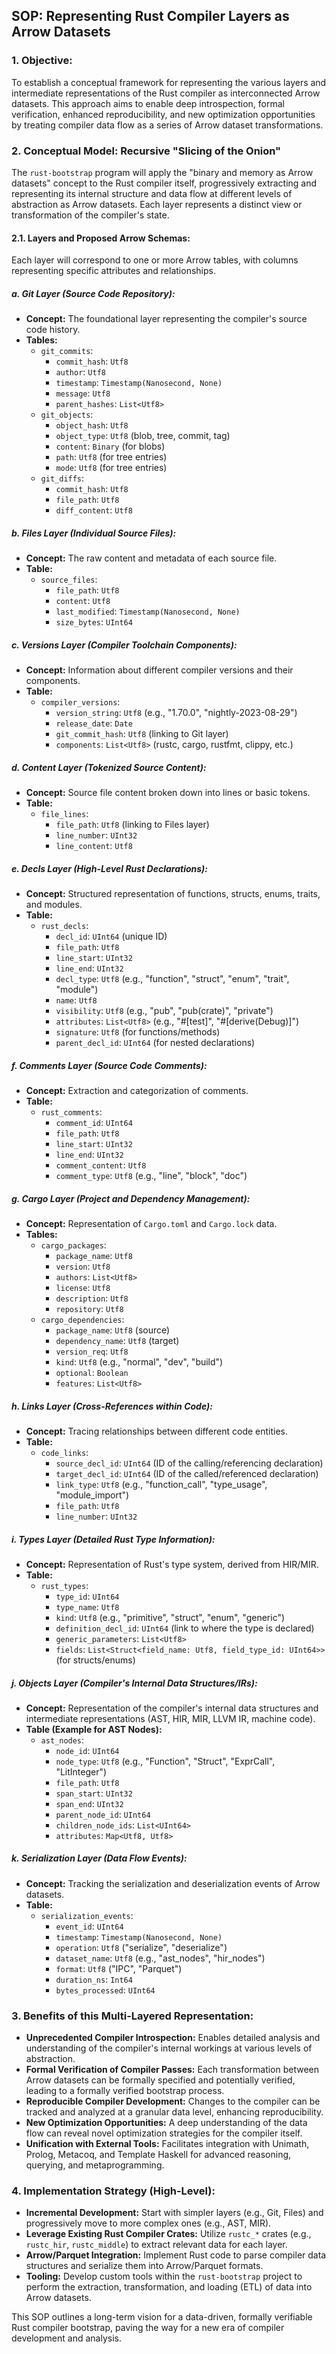 ## SOP: Representing Rust Compiler Layers as Arrow Datasets

### 1. Objective:
To establish a conceptual framework for representing the various layers and intermediate representations of the Rust compiler as interconnected Arrow datasets. This approach aims to enable deep introspection, formal verification, enhanced reproducibility, and new optimization opportunities by treating compiler data flow as a series of Arrow dataset transformations.

### 2. Conceptual Model: Recursive "Slicing of the Onion"

The `rust-bootstrap` program will apply the "binary and memory as Arrow datasets" concept to the Rust compiler itself, progressively extracting and representing its internal structure and data flow at different levels of abstraction as Arrow datasets. Each layer represents a distinct view or transformation of the compiler's state.

#### 2.1. Layers and Proposed Arrow Schemas:

Each layer will correspond to one or more Arrow tables, with columns representing specific attributes and relationships.

##### a. Git Layer (Source Code Repository):
*   **Concept:** The foundational layer representing the compiler's source code history.
*   **Tables:**
    *   `git_commits`:
        *   `commit_hash`: `Utf8`
        *   `author`: `Utf8`
        *   `timestamp`: `Timestamp(Nanosecond, None)`
        *   `message`: `Utf8`
        *   `parent_hashes`: `List<Utf8>`
    *   `git_objects`:
        *   `object_hash`: `Utf8`
        *   `object_type`: `Utf8` (blob, tree, commit, tag)
        *   `content`: `Binary` (for blobs)
        *   `path`: `Utf8` (for tree entries)
        *   `mode`: `Utf8` (for tree entries)
    *   `git_diffs`:
        *   `commit_hash`: `Utf8`
        *   `file_path`: `Utf8`
        *   `diff_content`: `Utf8`

##### b. Files Layer (Individual Source Files):
*   **Concept:** The raw content and metadata of each source file.
*   **Table:**
    *   `source_files`:
        *   `file_path`: `Utf8`
        *   `content`: `Utf8`
        *   `last_modified`: `Timestamp(Nanosecond, None)`
        *   `size_bytes`: `UInt64`

##### c. Versions Layer (Compiler Toolchain Components):
*   **Concept:** Information about different compiler versions and their components.
*   **Table:**
    *   `compiler_versions`:
        *   `version_string`: `Utf8` (e.g., "1.70.0", "nightly-2023-08-29")
        *   `release_date`: `Date`
        *   `git_commit_hash`: `Utf8` (linking to Git layer)
        *   `components`: `List<Utf8>` (rustc, cargo, rustfmt, clippy, etc.)

##### d. Content Layer (Tokenized Source Content):
*   **Concept:** Source file content broken down into lines or basic tokens.
*   **Table:**
    *   `file_lines`:
        *   `file_path`: `Utf8` (linking to Files layer)
        *   `line_number`: `UInt32`
        *   `line_content`: `Utf8`

##### e. Decls Layer (High-Level Rust Declarations):
*   **Concept:** Structured representation of functions, structs, enums, traits, and modules.
*   **Table:**
    *   `rust_decls`:
        *   `decl_id`: `UInt64` (unique ID)
        *   `file_path`: `Utf8`
        *   `line_start`: `UInt32`
        *   `line_end`: `UInt32`
        *   `decl_type`: `Utf8` (e.g., "function", "struct", "enum", "trait", "module")
        *   `name`: `Utf8`
        *   `visibility`: `Utf8` (e.g., "pub", "pub(crate)", "private")
        *   `attributes`: `List<Utf8>` (e.g., "#[test]", "#[derive(Debug)]")
        *   `signature`: `Utf8` (for functions/methods)
        *   `parent_decl_id`: `UInt64` (for nested declarations)

##### f. Comments Layer (Source Code Comments):
*   **Concept:** Extraction and categorization of comments.
*   **Table:**
    *   `rust_comments`:
        *   `comment_id`: `UInt64`
        *   `file_path`: `Utf8`
        *   `line_start`: `UInt32`
        *   `line_end`: `UInt32`
        *   `comment_content`: `Utf8`
        *   `comment_type`: `Utf8` (e.g., "line", "block", "doc")

##### g. Cargo Layer (Project and Dependency Management):
*   **Concept:** Representation of `Cargo.toml` and `Cargo.lock` data.
*   **Tables:**
    *   `cargo_packages`:
        *   `package_name`: `Utf8`
        *   `version`: `Utf8`
        *   `authors`: `List<Utf8>`
        *   `license`: `Utf8`
        *   `description`: `Utf8`
        *   `repository`: `Utf8`
    *   `cargo_dependencies`:
        *   `package_name`: `Utf8` (source)
        *   `dependency_name`: `Utf8` (target)
        *   `version_req`: `Utf8`
        *   `kind`: `Utf8` (e.g., "normal", "dev", "build")
        *   `optional`: `Boolean`
        *   `features`: `List<Utf8>`

##### h. Links Layer (Cross-References within Code):
*   **Concept:** Tracing relationships between different code entities.
*   **Table:**
    *   `code_links`:
        *   `source_decl_id`: `UInt64` (ID of the calling/referencing declaration)
        *   `target_decl_id`: `UInt64` (ID of the called/referenced declaration)
        *   `link_type`: `Utf8` (e.g., "function_call", "type_usage", "module_import")
        *   `file_path`: `Utf8`
        *   `line_number`: `UInt32`

##### i. Types Layer (Detailed Rust Type Information):
*   **Concept:** Representation of Rust's type system, derived from HIR/MIR.
*   **Table:**
    *   `rust_types`:
        *   `type_id`: `UInt64`
        *   `type_name`: `Utf8`
        *   `kind`: `Utf8` (e.g., "primitive", "struct", "enum", "generic")
        *   `definition_decl_id`: `UInt64` (link to where the type is declared)
        *   `generic_parameters`: `List<Utf8>`
        *   `fields`: `List<Struct<field_name: Utf8, field_type_id: UInt64>>` (for structs/enums)

##### j. Objects Layer (Compiler's Internal Data Structures/IRs):
*   **Concept:** Representation of the compiler's internal data structures and intermediate representations (AST, HIR, MIR, LLVM IR, machine code).
*   **Table (Example for AST Nodes):**
    *   `ast_nodes`:
        *   `node_id`: `UInt64`
        *   `node_type`: `Utf8` (e.g., "Function", "Struct", "ExprCall", "LitInteger")
        *   `file_path`: `Utf8`
        *   `span_start`: `UInt32`
        *   `span_end`: `UInt32`
        *   `parent_node_id`: `UInt64`
        *   `children_node_ids`: `List<UInt64>`
        *   `attributes`: `Map<Utf8, Utf8>`

##### k. Serialization Layer (Data Flow Events):
*   **Concept:** Tracking the serialization and deserialization events of Arrow datasets.
*   **Table:**
    *   `serialization_events`:
        *   `event_id`: `UInt64`
        *   `timestamp`: `Timestamp(Nanosecond, None)`
        *   `operation`: `Utf8` ("serialize", "deserialize")
        *   `dataset_name`: `Utf8` (e.g., "ast_nodes", "hir_nodes")
        *   `format`: `Utf8` ("IPC", "Parquet")
        *   `duration_ns`: `Int64`
        *   `bytes_processed`: `UInt64`

### 3. Benefits of this Multi-Layered Representation:

*   **Unprecedented Compiler Introspection:** Enables detailed analysis and understanding of the compiler's internal workings at various levels of abstraction.
*   **Formal Verification of Compiler Passes:** Each transformation between Arrow datasets can be formally specified and potentially verified, leading to a formally verified bootstrap process.
*   **Reproducible Compiler Development:** Changes to the compiler can be tracked and analyzed at a granular data level, enhancing reproducibility.
*   **New Optimization Opportunities:** A deep understanding of the data flow can reveal novel optimization strategies for the compiler itself.
*   **Unification with External Tools:** Facilitates integration with Unimath, Prolog, Metacoq, and Template Haskell for advanced reasoning, querying, and metaprogramming.

### 4. Implementation Strategy (High-Level):

*   **Incremental Development:** Start with simpler layers (e.g., Git, Files) and progressively move to more complex ones (e.g., AST, MIR).
*   **Leverage Existing Rust Compiler Crates:** Utilize `rustc_*` crates (e.g., `rustc_hir`, `rustc_middle`) to extract relevant data for each layer.
*   **Arrow/Parquet Integration:** Implement Rust code to parse compiler data structures and serialize them into Arrow/Parquet formats.
*   **Tooling:** Develop custom tools within the `rust-bootstrap` project to perform the extraction, transformation, and loading (ETL) of data into Arrow datasets.

This SOP outlines a long-term vision for a data-driven, formally verifiable Rust compiler bootstrap, paving the way for a new era of compiler development and analysis.
